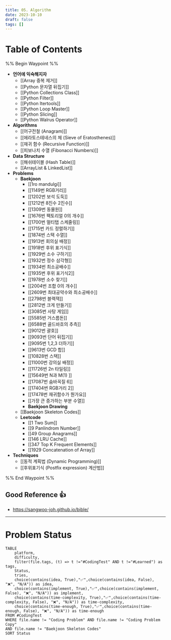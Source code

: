 ```yaml
---
title: 05. Algorithm
date: 2023-10-10
draft: false
tags: []
---
```

# Table of Contents
%% Begin Waypoint %%
- **언어에 익숙해지자**
	- [[Array 중복 제거]]
	- [[Python 문자열 뒤집기]]
	- [[Python Collections Class]]
	- [[Python Filter]]
	- [[Python Itertools]]
	- [[Python Loop Master]]
	- [[Python Slicing]]
	- [[Python Walrus Operator]]
- **Algorithms**
	- [[어구전철 (Anagram)]]
	- [[에라토스테네스의 체 (Sieve of Eratosthenes)]]
	- [[재귀 함수 (Recursive Function)]]
	- [[피보나치 수열 (Fibonacci Numbers)]]
- **Data Structure**
	- [[해쉬테이블 (Hash Table)]]
	- [[ArrayList & LinkedList]]
- **Problems**
	- **Baekjoon**
		- [[1ro mandulgi]]
		- [[1149번 RGB거리]]
		- [[1202번 보석 도둑]]
		- [[1212번 8진수 2진수]]
		- [[1309번 동물원]]
		- [[1676번 팩토리얼 0의 개수]]
		- [[1700번 멀티탭 스케줄링]]
		- [[1715번 카드 정렬하기]]
		- [[1874번 스택 수열]]
		- [[1913번 회의실 배정]]
		- [[1918번 후위 표기식]]
		- [[1929번 소수 구하기]]
		- [[1932번 정수 삼각형]]
		- [[1934번 최소공배수]]
		- [[1935번 후위 표기식2]]
		- [[1978번 소수 찾기]]
		- [[2004번 조합 0의 개수]]
		- [[2609번 최대공약수와 최소공배수]]
		- [[2798번 블랙잭]]
		- [[2812번 크게 만들기]]
		- [[3085번 사탕 게임]]
		- [[5585번 거스름돈]]
		- [[6588번 골드바흐의 추측]]
		- [[9012번 괄호]]
		- [[9093번 단어 뒤집기]]
		- [[9095번 1,2,3 더하기]]
		- [[9613번 GCD 합]]
		- [[10828번 스택]]
		- [[11000번 강의실 배정]]
		- [[11726번 2n 타일링]]
		- [[15649번 N과 M(1) ]]
		- [[17087번 숨바꼭질 6]]
		- [[17404번 RGB거리 2]]
		- [[17478번 재귀함수가 뭔가요]]
		- [[가장 큰 증가하는 부분 수열]]
		- **Baekjoon Drawing**
	- [[Baekjoon Skeleton Codes]]
	- **Leetcode**
		- [[1 Two Sum]]
		- [[9 Panlindrom Number]]
		- [[49 Group Anagrams]]
		- [[146 LRU Cache]]
		- [[347 Top K Frequent Elements]]
		- [[1929 Concatenation of Array]]
- **Techniques**
	- [[동적 계획법 (Dynamic Programming)]]
	- [[후위표기식 (Postfix expression) 계산법]]

%% End Waypoint %%


## Good Reference 👍
- https://sangwoo-joh.github.io/bible/


---

# Problem Status

```dataview
TABLE 
	platform, 
	difficulty, 
	filter(file.tags, (t) => t !="#CodingTest" AND t !="#Learned") as tags, 
	Status, 
	tries, 
	choice(contains(idea, True),"✅",choice(contains(idea, False), "❌", "N/A")) as idea,
	choice(contains(implement, True),"✅",choice(contains(implement, False), "❌", "N/A")) as implement, 
	choice(contains(time-complexity, True),"✅",choice(contains(time-complexity, False), "❌", "N/A")) as time-complexity, 
	choice(contains(time-enough, True),"✅",choice(contains(time-enough, False), "❌", "N/A")) as time-enough
FROM #CodingTest 
WHERE file.name != "Coding Problem" AND file.name != "Coding Problem Copy"
AND file.name != "Baekjoon Skeleton Codes"
SORT Status
```
